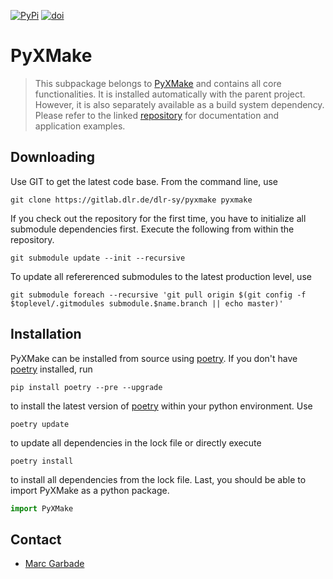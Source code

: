 [![PyPi](https://img.shields.io/pypi/v/pyx-core?label=PyPi)](https://pypi.org/project/pyx-core)
[![doi](https://img.shields.io/badge/DOI-10.5281%2Fzenodo.13352143-red.svg)](https://zenodo.org/records/13352143)

# PyXMake
> This subpackage belongs to [PyXMake](https://gitlab.com/dlr-sy/pyxmake) and contains all core functionalities. It is installed automatically with the parent project. However, it is also separately available as a build system dependency. Please refer to the linked [repository](https://gitlab.com/dlr-sy/pyxmake) for documentation and application examples.

## Downloading
Use GIT to get the latest code base. From the command line, use
```
git clone https://gitlab.dlr.de/dlr-sy/pyxmake pyxmake
```
If you check out the repository for the first time, you have to initialize all submodule dependencies first. Execute the following from within the repository. 
```
git submodule update --init --recursive
```
To update all refererenced submodules to the latest production level, use
```
git submodule foreach --recursive 'git pull origin $(git config -f $toplevel/.gitmodules submodule.$name.branch || echo master)'
```
## Installation
PyXMake can be installed from source using [poetry](https://python-poetry.org). If you don't have [poetry](https://python-poetry.org) installed, run
```
pip install poetry --pre --upgrade
```
to install the latest version of [poetry](https://python-poetry.org) within your python environment. Use
```
poetry update
```
to update all dependencies in the lock file or directly execute
```
poetry install
```
to install all dependencies from the lock file. Last, you should be able to import PyXMake as a python package.
```python
import PyXMake
```
## Contact
* [Marc Garbade](mailto:marc.garbade@dlr.de)
